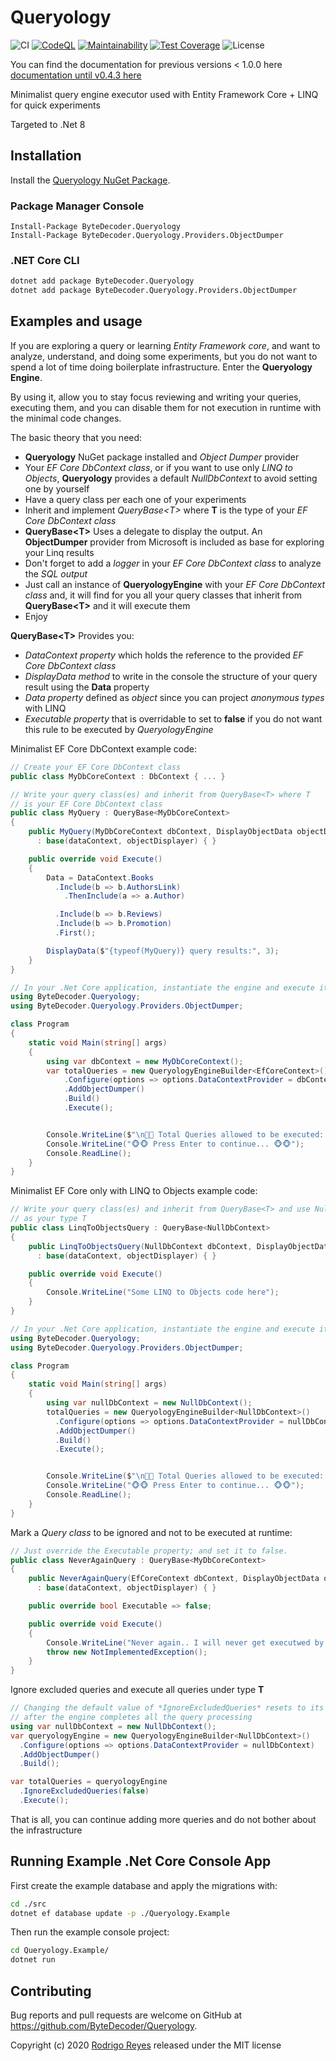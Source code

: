 # Queryology

![CI](https://github.com/ByteDecoder/Queryology/workflows/CI/badge.svg)
[![CodeQL](https://github.com/ByteDecoder/Queryology/actions/workflows/codeql-analysis.yml/badge.svg)](https://github.com/ByteDecoder/Queryology/actions/workflows/codeql-analysis.yml)
[![Maintainability](https://api.codeclimate.com/v1/badges/5636af5394315faa7bd8/maintainability)](https://codeclimate.com/github/ByteDecoder/Queryology/maintainability)
[![Test Coverage](https://api.codeclimate.com/v1/badges/5636af5394315faa7bd8/test_coverage)](https://codeclimate.com/github/ByteDecoder/Queryology/test_coverage)
![License](https://img.shields.io/badge/license-MIT-green)

You can find the documentation for previous versions < 1.0.0 here [documentation until v0.4.3 here](DOCUMENTATION_UNTIL_0.4.3.md)

Minimalist query engine executor used with Entity Framework Core + LINQ for quick experiments

Targeted to .Net 8

## Installation

Install the [Queryology NuGet Package](https://www.nuget.org/packages/ByteDecoder.Queryology).

### Package Manager Console

```porwershell
Install-Package ByteDecoder.Queryology
Install-Package ByteDecoder.Queryology.Providers.ObjectDumper
```

### .NET Core CLI

```bash
dotnet add package ByteDecoder.Queryology
dotnet add package ByteDecoder.Queryology.Providers.ObjectDumper
```

## Examples and usage

If you are exploring a query or learning _Entity Framework core_, and want to analyze, understand, and doing some experiments, but you do not want to spend a lot of time doing boilerplate infrastructure. Enter the **Queryology Engine**.

By using it, allow you to stay focus reviewing and writing your queries, executing them, and you can disable them for not execution in runtime with the minimal code changes.

The basic theory that you need:

- **Queryology** NuGet package installed and _Object Dumper_ provider
- Your _EF Core DbContext class_, or if you want to use only _LINQ to Objects_, **Queryology** provides a default _NullDbContext_ to avoid setting one by yourself
- Have a query class per each one of your experiments
- Inherit and implement _QueryBase\<T\>_ where **T** is the type of your _EF Core DbContext class_
- **QueryBase\<T\>** Uses a delegate to display the output. An **ObjectDumper** provider from Microsoft is included as base for exploring your Linq results
- Don't forget to add a _logger_ in your _EF Core DbContext class_ to analyze the _SQL output_
- Just call an instance of **QueryologyEngine** with your _EF Core DbContext class_ and, it will find for you all your query classes that inherit from **QueryBase\<T\>** and it will execute them
- Enjoy

**QueryBase\<T\>** Provides you:

- _DataContext property_ which holds the reference to the provided _EF Core DbContext class_
- _DisplayData method_ to write in the console the structure of your query result using the **Data** property
- _Data property_ defined as _object_ since you can project _anonymous types_ with LINQ
- _Executable property_ that is overridable to set to **false** if you do not want this rule to be executed by _QueryologyEngine_

Minimalist EF Core DbContext example code:

```csharp
// Create your EF Core DbContext class
public class MyDbCoreContext : DbContext { ... }

// Write your query class(es) and inherit from QueryBase<T> where T
// is your EF Core DbContext class
public class MyQuery : QueryBase<MyDbCoreContext>
{
    public MyQuery(MyDbCoreContext dbContext, DisplayObjectData objectDisplayer)
      : base(dataContext, objectDisplayer) { }

    public override void Execute()
    {
        Data = DataContext.Books
          .Include(b => b.AuthorsLink)
            .ThenInclude(a => a.Author)

          .Include(b => b.Reviews)
          .Include(b => b.Promotion)
          .First();

        DisplayData($"{typeof(MyQuery)} query results:", 3);
    }
}

// In your .Net Core application, instantiate the engine and execute it!
using ByteDecoder.Queryology;
using ByteDecoder.Queryology.Providers.ObjectDumper;

class Program
{
    static void Main(string[] args)
    {
        using var dbContext = new MyDbCoreContext();
        var totalQueries = new QueryologyEngineBuilder<EfCoreContext>()
            .Configure(options => options.DataContextProvider = dbContext)
            .AddObjectDumper()
            .Build()
            .Execute();


        Console.WriteLine($"\n🦄🦄 Total Queries allowed to be executed: {totalQueries}");
        Console.WriteLine("🐵🐵 Press Enter to continue... 🐵🐵");
        Console.ReadLine();
    }
}
```

Minimalist EF Core only with LINQ to Objects example code:

```csharp
// Write your query class(es) and inherit from QueryBase<T> and use NullDbContext
// as your type T
public class LinqToObjectsQuery : QueryBase<NullDbContext>
{
    public LinqToObjectsQuery(NullDbContext dbContext, DisplayObjectData objectDisplayer)
      : base(dataContext, objectDisplayer) { }

    public override void Execute()
    {
        Console.WriteLine("Some LINQ to Objects code here");
    }
}

// In your .Net Core application, instantiate the engine and execute it!
using ByteDecoder.Queryology;
using ByteDecoder.Queryology.Providers.ObjectDumper;

class Program
{
    static void Main(string[] args)
    {
        using var nullDbContext = new NullDbContext();
        totalQueries = new QueryologyEngineBuilder<NullDbContext>()
          .Configure(options => options.DataContextProvider = nullDbContext)
          .AddObjectDumper()
          .Build()
          .Execute();


        Console.WriteLine($"\n🦄🦄 Total Queries allowed to be executed: {totalQueries}");
        Console.WriteLine("🐵🐵 Press Enter to continue... 🐵🐵");
        Console.ReadLine();
    }
}
```

Mark a _Query class_ to be ignored and not to be executed at runtime:

```csharp
// Just override the Executable property; and set it to false.
public class NeverAgainQuery : QueryBase<MyDbCoreContext>
{
    public NeverAgainQuery(EfCoreContext dbContext, DisplayObjectData objectDisplayer)
      : base(dataContext, objectDisplayer) { }

    public override bool Executable => false;

    public override void Execute()
    {
        Console.WriteLine("Never again.. I will never get executwed by QueryologyEngine =(");
        throw new NotImplementedException();
    }
}
```

Ignore excluded queries and execute all queries under type **T**

```csharp
// Changing the default value of *IgnoreExcludedQueries* resets to its true default value
// after the engine completes all the query processing
using var nullDbContext = new NullDbContext();
var queryologyEngine = new QueryologyEngineBuilder<NullDbContext>()
  .Configure(options => options.DataContextProvider = nullDbContext)
  .AddObjectDumper()
  .Build();

var totalQueries = queryologyEngine
  .IgnoreExcludedQueries(false)
  .Execute();
```

That is all, you can continue adding more queries and do not bother about the infrastructure

## Running Example .Net Core Console App

First create the example database and apply the migrations with:

```bash
cd ./src
dotnet ef database update -p ./Queryology.Example
```

Then run the example console project:

```bash
cd Queryology.Example/
dotnet run
```

## Contributing

Bug reports and pull requests are welcome on GitHub at <https://github.com/ByteDecoder/Queryology>.

Copyright (c) 2020 [Rodrigo Reyes](https://twitter.com/bytedecoder) released under the MIT license
